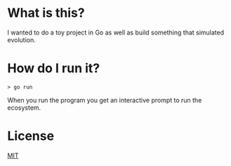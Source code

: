 # What is this?

I wanted to do a toy project in Go as well as build something that simulated evolution.

# How do I run it?

	> go run

When you run the program you get an interactive prompt to run the ecosystem.

# License

[MIT](http://opensource.org/licenses/MIT)